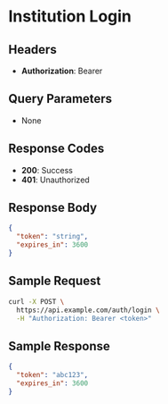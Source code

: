 # Institution Login

## Headers
- **Authorization**: Bearer <token>

## Query Parameters
- None

## Response Codes
- **200**: Success
- **401**: Unauthorized

## Response Body
```json
{
  "token": "string",
  "expires_in": 3600
}
```

## Sample Request
```bash
curl -X POST \
  https://api.example.com/auth/login \
  -H "Authorization: Bearer <token>"
```

## Sample Response
```json
{
  "token": "abc123",
  "expires_in": 3600
}
```